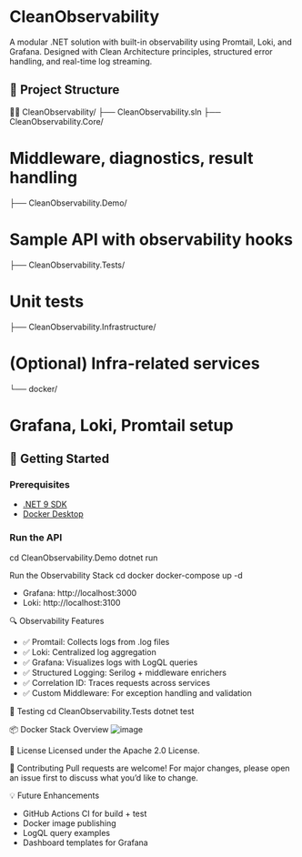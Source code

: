 # CleanObservability

A modular .NET solution with built-in observability using Promtail, Loki, and Grafana. Designed with Clean Architecture principles, structured error handling, and real-time log streaming.

## 📁 Project Structure


CleanObservability/ 
├── CleanObservability.sln 
├── CleanObservability.Core/        
# Middleware, diagnostics, result handling 
├── CleanObservability.Demo/         
# Sample API with observability hooks 
├── CleanObservability.Tests/       
# Unit tests 
├── CleanObservability.Infrastructure/ 
# (Optional) Infra-related services 
└── docker/                          
# Grafana, Loki, Promtail setup



## 🚀 Getting Started

### Prerequisites
- [.NET 9 SDK](https://dotnet.microsoft.com/en-us/download)
- [Docker Desktop](https://www.docker.com/products/docker-desktop)

### Run the API
cd CleanObservability.Demo
dotnet run

Run the Observability Stack
cd docker
docker-compose up -d

- Grafana: http://localhost:3000
- Loki: http://localhost:3100

🔍 Observability Features
- ✅ Promtail: Collects logs from .log files
- ✅ Loki: Centralized log aggregation
- ✅ Grafana: Visualizes logs with LogQL queries
- ✅ Structured Logging: Serilog + middleware enrichers
- ✅ Correlation ID: Traces requests across services
- ✅ Custom Middleware: For exception handling and validation


🧪 Testing
cd CleanObservability.Tests
dotnet test

📦 Docker Stack Overview
![image](https://github.com/user-attachments/assets/cf6ad16e-6d0e-43b1-92fb-d4bb61613293)

📄 License
Licensed under the Apache 2.0 License.

🙌 Contributing
Pull requests are welcome! For major changes, please open an issue first to discuss what you’d like to change.


💡 Future Enhancements
- GitHub Actions CI for build + test
- Docker image publishing
- LogQL query examples
- Dashboard templates for Grafana
